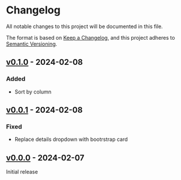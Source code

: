 # Changelog

All notable changes to this project will be documented in this file.

The format is based on [Keep a Changelog](https://keepachangelog.com/en/1.0.0/),
and this project adheres to [Semantic Versioning](https://semver.org/spec/v2.0.0.html).

## [v0.1.0](https://github.com/pando85/gearr/tree/v0.1.0) - 2024-02-08

### Added

- Sort by column

## [v0.0.1](https://github.com/pando85/gearr/tree/v0.0.1) - 2024-02-08

### Fixed

- Replace details dropdown with bootrstrap card

## [v0.0.0](https://github.com/pando85/gearr/tree/v0.0.0) - 2024-02-07

Initial release
